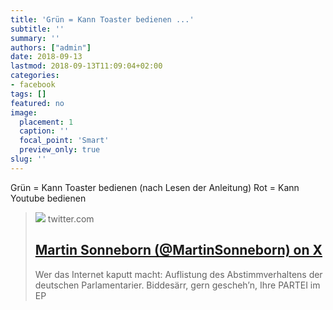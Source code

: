```yaml
---
title: 'Grün = Kann Toaster bedienen ...'
subtitle: ''
summary: ''
authors: ["admin"]
date: 2018-09-13
lastmod: 2018-09-13T11:09:04+02:00
categories:
- facebook
tags: []
featured: no
image:
  placement: 1
  caption: ''
  focal_point: 'Smart'
  preview_only: true
slug: ''
---
```

Grün = Kann Toaster bedienen (nach Lesen der Anleitung)
Rot = Kann Youtube bedienen
> [![](https://pbs.twimg.com/media/Dm5phn4WwAEG_cx.jpg:large)](https://twitter.com/i/web/status/1039884592466075648)
> twitter.com
> ## [Martin Sonneborn (@MartinSonneborn) on X](https://twitter.com/i/web/status/1039884592466075648)
>
>Wer das Internet kaputt macht: Auflistung des Abstimmverhaltens der deutschen Parlamentarier. Biddesärr, gern gescheh’n, Ihre PARTEI im EP

